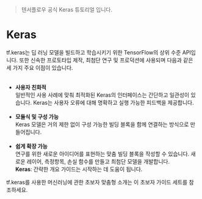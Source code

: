> 텐서플로우 공식 Keras 튜토리얼 입니다.

# Keras 

tf.keras는 딥 러닝 모델을 빌드하고 학습시키기 위한 TensorFlow의 상위 수준 API입니다. 또한 신속한 프로토타입 제작, 최첨단 연구 및 프로덕션에 사용되며 다음과 같은 세 가지 주요 이점이 있습니다.
<br><br>
- **사용자 친화적**<br>
일반적인 사용 사례에 맞춰 최적화된 Keras의 인터페이스는 간단하고 일관성이 있습니다. Keras는 사용자 오류에 대해 명확하고 실행 가능한 피드백을 제공합니다.<br><br>
- **모듈식 및 구성 가능**<br>
Keras 모델은 거의 제한 없이 구성 가능한 빌딩 블록을 함께 연결하는 방식으로 만들어집니다.<br><br>
- **쉽게 확장 가능**<br>
연구를 위한 새로운 아이디어를 표현하는 맞춤 빌딩 블록을 작성할 수 있습니다. 새로운 레이어, 측정항목, 손실 함수를 만들고 최첨단 모델을 개발합니다.<br>
**Keras**: 간략한 개요 가이드는 시작하는 데 도움이 됩니다.

tf.keras를 사용한 머신러닝에 관한 초보자 맞춤형 소개는 이 초보자 가이드 세트를 참조하세요.

